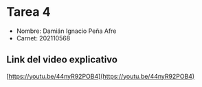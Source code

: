 # Tarea 4

- Nombre: Damián Ignacio Peña Afre
- Carnet: 202110568

## Link del video explicativo

[https://youtu.be/44nyR92POB4](https://youtu.be/44nyR92POB4)
